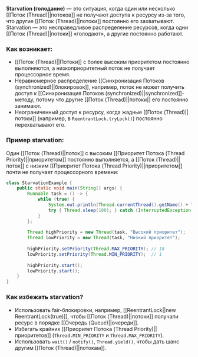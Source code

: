 **Starvation (голодание)** — это ситуация, когда один или несколько [[Поток (Thread)||потоков]] не получают доступа к ресурсу из-за того, что другие [[Поток (Thread)||потоки]] постоянно его захватывают. Starvation — это несправедливое распределение ресурсов, когда одни [[Поток (Thread)||потоки]] «голодают», а другие постоянно работают.


### Как возникает:

- [[Поток (Thread)||Потоки]] с более высоким приоритетом постоянно выполняются, а низкоприоритетный поток не получает процессорное время.
- Неравномерное распределение [[Синхронизация Потоков (synchronized)||блокировок]], например, поток не может получить доступ к [[Синхронизация Потоков (synchronized)||synchronized]]-методу, потому что другие [[Поток (Thread)||потоки]] его постоянно занимают.
- Неограниченный доступ к ресурсу, когда жадные [[Поток (Thread)||потоки]] (например, в `ReentrantLock.tryLock()`) постоянно перехватывают его.


### Пример starvation:

Один [[Поток (Thread)||поток]] с высоким [[Приоритет Потока (Thread Priority)||приоритетом]] постоянно выполняется, а [[Поток (Thread)||поток]] с низким [[Приоритет Потока (Thread Priority)||приоритетом]] почти не получает процессорного времени:

```java
class StarvationExample {
    public static void main(String[] args) {
        Runnable task = () -> {
            while (true) {
                System.out.println(Thread.currentThread().getName() + " выполняется...");
                try { Thread.sleep(100); } catch (InterruptedException ignored) {}
            }
        };
		
        Thread highPriority = new Thread(task, "Высокий приоритет");
        Thread lowPriority = new Thread(task, "Низкий приоритет");
		
        highPriority.setPriority(Thread.MAX_PRIORITY); // 10
        lowPriority.setPriority(Thread.MIN_PRIORITY);  // 1
		
        highPriority.start();
        lowPriority.start();
    }
}
```


### Как избежать starvation?

- Использовать fair-блокировки, например, [[ReentrantLock||new ReentrantLock(true)]], чтобы [[Поток (Thread)||потоки]] получали ресурс в порядке [[Очередь (Queue)||очереди]].
- Избегать крайних [[Приоритет Потока (Thread Priority)||приоритетов]] (`Thread.MIN_PRIORITY` и `Thread.MAX_PRIORITY`).
- Использовать `wait()` / `notify()`, `Thread.yield()`, чтобы дать шанс другим [[Поток (Thread)||потокам]].